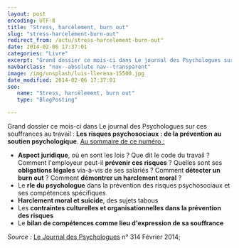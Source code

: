 ```yaml
---
layout: post
encoding: UTF-8
title: "Stress, harcèlement, burn out"
slug: "stress-harcelement-burn-out"
redirect_from: /actu/stress-harcelement-burn-out"
date: 2014-02-06 17:37:01
categories: "Livre"
excerpt: "Grand dossier ce mois-ci dans Le journal des Psychologues sur ces souffrances au travail : **Les risques psychosociaux : de la prévention au soutien psychologique**."
navbarclass: "nav--absolute nav--transparent"
image: /img/unsplash/luis-llerena-15500.jpg
date_modified: 2014-02-06 17:37:01
seo:
   name: "Stress, harcèlement, burn out"
   type: "BlogPosting"

---
```

Grand dossier ce mois-ci dans Le journal des Psychologues sur ces souffrances au travail : **Les risques psychosociaux : de la prévention au soutien psychologique**.
<u>Au sommaire de ce numéro :  
</u>  
- **Aspect juridique**, où en sont les lois ? Que dit le code du travail ? Comment l'employeur peut-il **prévenir ces risques** ? Quelles sont ses **obligations légales** via-à-vis de ses salariés ? Comment **détecter un burn out** ? Comment **démontrer un harclement moral** ?
- Le **rle du psychologue** dans la prévention des risques psychosociaux et ses compétences spécifiques
- **Harclement moral et suicide**, des sujets tabous
- Les **contraintes culturelles et organisationnelles dans la prévention des risques**
- Le **bilan de compétences comme lieu d'expression de sa souffrance**

  
_Source :_ [Le Journal des Psychologues](http://www.jdpsychologues.fr/) n° 314 Février 2014;